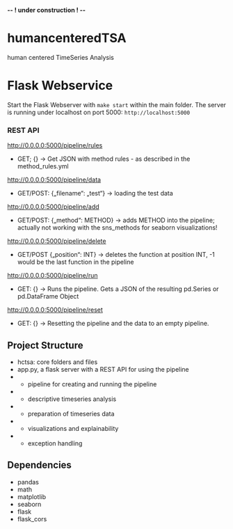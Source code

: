 **-- ! under construction ! --**

# humancenteredTSA
human centered TimeSeries Analysis

# Flask Webservice
Start the Flask Webserver with `make start` within the main folder. 
The server is running under localhost on port 5000: `http://localhost:5000`

### REST API

http://0.0.0.0:5000/pipeline/rules
- GET; {} -> Get JSON with method rules - as described in the method_rules.yml

http://0.0.0.0:5000/pipeline/data
- GET/POST: {„filename“: „test“} -> loading the test data

http://0.0.0.0:5000/pipeline/add
- GET/POST: {„method“: METHOD} -> adds METHOD into the pipeline; actually not working with the sns_methods for seaborn visualizations!

http://0.0.0.0:5000/pipeline/delete
 - GET/POST {„position“: INT} -> deletes the function at position INT, -1 would be the last function in the pipeline

http://0.0.0.0:5000/pipeline/run
- GET: {} -> Runs the pipeline. Gets a JSON of the resulting pd.Series or pd.DataFrame Object

http://0.0.0.0:5000/pipeline/reset
- GET: {} -> Resetting the pipeline and the data to an empty pipeline.


## Project Structure
- hctsa: core folders and files
- app.py, a flask server with a REST API for using the pipeline
- - pipeline for creating and running the pipeline
- - descriptive timeseries analysis
- - preparation of timeseries data
- - visualizations and explainability
- - exception handling

## Dependencies
- pandas
- math
- matplotlib
- seaborn
- flask
- flask_cors
